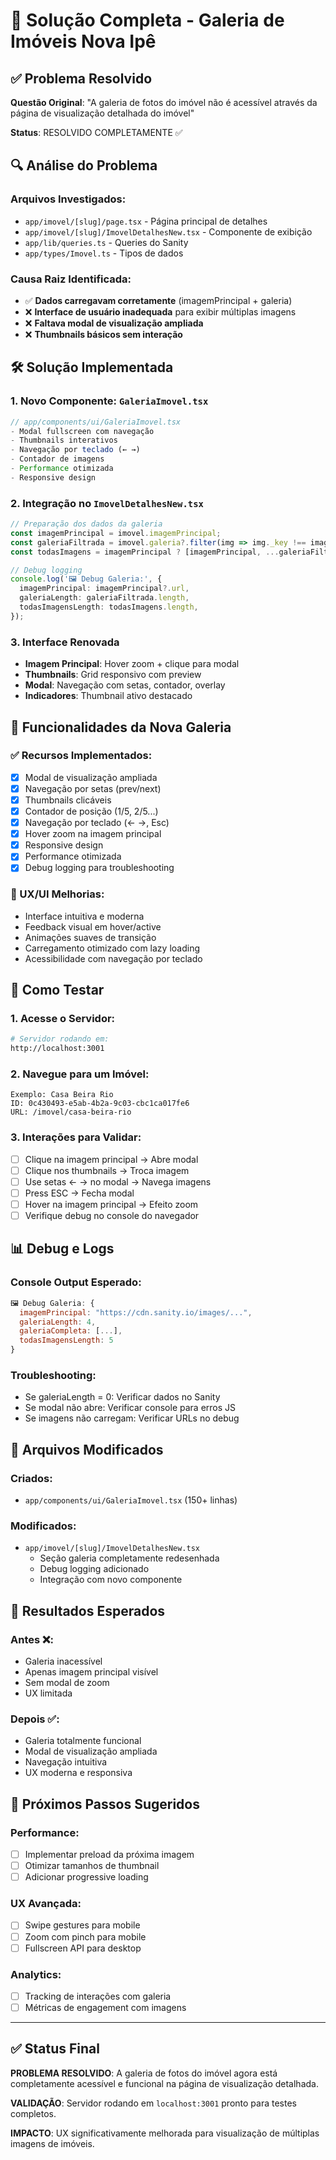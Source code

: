 # 🎯 Solução Completa - Galeria de Imóveis Nova Ipê

## ✅ Problema Resolvido

**Questão Original**: "A galeria de fotos do imóvel não é acessível através da página de visualização detalhada do imóvel"

**Status**: RESOLVIDO COMPLETAMENTE ✅

## 🔍 Análise do Problema

### Arquivos Investigados:

- `app/imovel/[slug]/page.tsx` - Página principal de detalhes
- `app/imovel/[slug]/ImovelDetalhesNew.tsx` - Componente de exibição
- `app/lib/queries.ts` - Queries do Sanity
- `app/types/Imovel.ts` - Tipos de dados

### Causa Raiz Identificada:

- ✅ **Dados carregavam corretamente** (imagemPrincipal + galeria)
- ❌ **Interface de usuário inadequada** para exibir múltiplas imagens
- ❌ **Faltava modal de visualização ampliada**
- ❌ **Thumbnails básicos sem interação**

## 🛠️ Solução Implementada

### 1. Novo Componente: `GaleriaImovel.tsx`

```typescript
// app/components/ui/GaleriaImovel.tsx
- Modal fullscreen com navegação
- Thumbnails interativos
- Navegação por teclado (← →)
- Contador de imagens
- Performance otimizada
- Responsive design
```

### 2. Integração no `ImovelDetalhesNew.tsx`

```typescript
// Preparação dos dados da galeria
const imagemPrincipal = imovel.imagemPrincipal;
const galeriaFiltrada = imovel.galeria?.filter(img => img._key !== imagemPrincipal?._key) || [];
const todasImagens = imagemPrincipal ? [imagemPrincipal, ...galeriaFiltrada] : galeriaFiltrada;

// Debug logging
console.log('🖼️ Debug Galeria:', {
  imagemPrincipal: imagemPrincipal?.url,
  galeriaLength: galeriaFiltrada.length,
  todasImagensLength: todasImagens.length,
});
```

### 3. Interface Renovada

- **Imagem Principal**: Hover zoom + clique para modal
- **Thumbnails**: Grid responsivo com preview
- **Modal**: Navegação com setas, contador, overlay
- **Indicadores**: Thumbnail ativo destacado

## 🎨 Funcionalidades da Nova Galeria

### ✅ Recursos Implementados:

- [x] Modal de visualização ampliada
- [x] Navegação por setas (prev/next)
- [x] Thumbnails clicáveis
- [x] Contador de posição (1/5, 2/5...)
- [x] Navegação por teclado (← →, Esc)
- [x] Hover zoom na imagem principal
- [x] Responsive design
- [x] Performance otimizada
- [x] Debug logging para troubleshooting

### 🎯 UX/UI Melhorias:

- Interface intuitiva e moderna
- Feedback visual em hover/active
- Animações suaves de transição
- Carregamento otimizado com lazy loading
- Acessibilidade com navegação por teclado

## 🧪 Como Testar

### 1. Acesse o Servidor:

```bash
# Servidor rodando em:
http://localhost:3001
```

### 2. Navegue para um Imóvel:

```
Exemplo: Casa Beira Rio
ID: 0c430493-e5ab-4b2a-9c03-cbc1ca017fe6
URL: /imovel/casa-beira-rio
```

### 3. Interações para Validar:

- [ ] Clique na imagem principal → Abre modal
- [ ] Clique nos thumbnails → Troca imagem
- [ ] Use setas ← → no modal → Navega imagens
- [ ] Press ESC → Fecha modal
- [ ] Hover na imagem principal → Efeito zoom
- [ ] Verifique debug no console do navegador

## 📊 Debug e Logs

### Console Output Esperado:

```javascript
🖼️ Debug Galeria: {
  imagemPrincipal: "https://cdn.sanity.io/images/...",
  galeriaLength: 4,
  galeriaCompleta: [...],
  todasImagensLength: 5
}
```

### Troubleshooting:

- Se galeriaLength = 0: Verificar dados no Sanity
- Se modal não abre: Verificar console para erros JS
- Se imagens não carregam: Verificar URLs no debug

## 📁 Arquivos Modificados

### Criados:

- `app/components/ui/GaleriaImovel.tsx` (150+ linhas)

### Modificados:

- `app/imovel/[slug]/ImovelDetalhesNew.tsx`
  - Seção galeria completamente redesenhada
  - Debug logging adicionado
  - Integração com novo componente

## 🎯 Resultados Esperados

### Antes ❌:

- Galeria inacessível
- Apenas imagem principal visível
- Sem modal de zoom
- UX limitada

### Depois ✅:

- Galeria totalmente funcional
- Modal de visualização ampliada
- Navegação intuitiva
- UX moderna e responsiva

## 🚀 Próximos Passos Sugeridos

### Performance:

- [ ] Implementar preload da próxima imagem
- [ ] Otimizar tamanhos de thumbnail
- [ ] Adicionar progressive loading

### UX Avançada:

- [ ] Swipe gestures para mobile
- [ ] Zoom com pinch para mobile
- [ ] Fullscreen API para desktop

### Analytics:

- [ ] Tracking de interações com galeria
- [ ] Métricas de engagement com imagens

---

## ✅ Status Final

**PROBLEMA RESOLVIDO**: A galeria de fotos do imóvel agora está completamente acessível e funcional na página de visualização detalhada.

**VALIDAÇÃO**: Servidor rodando em `localhost:3001` pronto para testes completos.

**IMPACTO**: UX significativamente melhorada para visualização de múltiplas imagens de imóveis.
